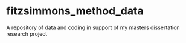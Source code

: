 # fitzsimmons_method_data
A repository of data and coding in support of my masters dissertation research project 
